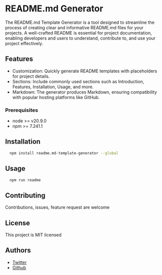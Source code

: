 # README.md Generator

The README.md Template Generator is a tool designed to streamline the process of creating clear and informative README.md files for your projects. A well-crafted README is essential for project documentation, enabling developers and users to understand, contribute to, and use your project effectively.

## Features

- Customization: Quickly generate README templates with placeholders for project details.
- Sections: Include commonly used sections such as Introduction, Features, Installation, Usage, and more.
- Markdown: The generator produces Markdown, ensuring compatibility with popular hosting platforms like GitHub.

### Prerequisites

- node >= v20.9.0
- npm >= 7.241.1

## Installation

```sh
  npm install readme.md-template-generator --global
```

## Usage

```sh
  npm run readme
```

## Contributing

Contributions, issues, feature request are welcome

## License

This project is MIT licensed

## Authors

- [Twitter](https://www.twitter.com/)
- [Github](https://github.com/lsd1code)
